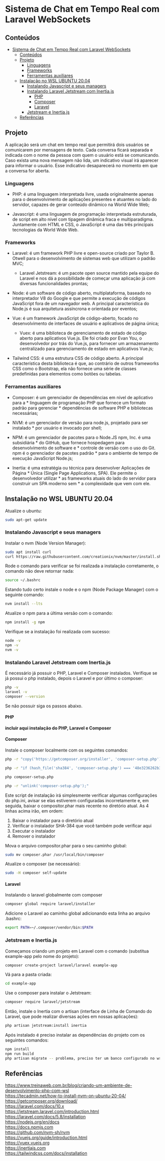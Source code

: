 <a name="ancora"></a>
# Sistema de Chat em Tempo Real com Laravel WebSockets
## Conteúdos
- [Sistema de Chat em Tempo Real com Laravel WebSockets](#sistema-de-chat-em-tempo-real-com-laravel-websockets)
	- [Conteúdos](#conteúdos)
	- [Projeto](#projeto)
		- [Linguagens](#linguagens)
		- [Frameworks](#frameworks)
		- [Ferramentas auxiliares](#ferramentas-auxiliares)
	- [Instalação no WSL UBUNTU 20.04](#instalação-no-wsl-ubuntu-2004)
		- [Instalando Javascript e seus managers](#instalando-javascript-e-seus-managers)
		- [Instalando Laravel Jetstream com Inertia.js](#instalando-laravel-jetstream-com-inertiajs)
			- [PHP](#php)
			- [Composer](#composer)
			- [Laravel](#laravel)
		- [Jetstream e Inertia.js](#jetstream-e-inertiajs)
	- [Referências](#referências)

## Projeto

A aplicação será um chat em tempo real que permitirá dois usuários se comunicarem por mensagens de texto. Cada conversa ficará separada e indicada com o nome da pessoa com quem o usuário está se comunicando. Caso exista uma nova mensagem não lida, um indicativo visual irá aparecer para informar o usuário. Esse indicativo desaparecerá no momento em que a conversa for aberta.

### Linguagens

* PHP: é uma linguagem interpretada livre, usada originalmente apenas para o desenvolvimento de aplicações presentes e atuantes no lado do servidor, capazes de gerar conteúdo dinâmico na World Wide Web;

* Javascript: é uma linguagem de programação interpretada estruturada, de script em alto nível com tipagem dinâmica fraca e multiparadigma. Juntamente com HTML e CSS, o JavaScript é uma das três principais tecnologias da World Wide Web.
	
### Frameworks

* Laravel: é um framework PHP livre e open-source criado por Taylor B. Otwell para o desenvolvimento de sistemas web que utilizam o padrão MVC;
  * Laravel Jetstream: é um pacote open source mantido pela equipe do Laravel e nos dá a possibilidade de começar uma aplicação já com diversas funcionalidades prontas;

* Node: é um software de código aberto, multiplataforma, baseado no interpretador V8 do Google e que permite a execução de códigos JavaScript fora de um navegador web. A principal característica do Node.js é sua arquitetura assíncrona e orientada por eventos;

* Vue: é um framework JavaScript de código-aberto, focado no desenvolvimento de interfaces de usuário e aplicativos de página única;

  * Vuex: é uma biblioteca de gerenciamento de estado de código aberto para aplicativos Vue.js. Ele foi criado por Evan You, o desenvolvedor por trás do Vue.js, para fornecer um armazenamento centralizado para gerenciamento de estado em aplicativos Vue.js;

* Tailwind CSS: é uma estrutura CSS de código aberto. A principal característica desta biblioteca é que, ao contrário de outros frameworks CSS como o Bootstrap, ela não fornece uma série de classes predefinidas para elementos como botões ou tabelas.
		
### Ferramentas auxiliares

* Composer: é um gerenciador de dependências em nível de aplicativo para a * linguagem de programação PHP que fornece um formato padrão para gerenciar * dependências de software PHP e bibliotecas necessárias;

* NVM: é um gerenciador de versão para node.js, projetado para ser instalado * por usuário e invocado por shell;

* NPM: é um gerenciador de pacotes para o Node.JS npm, Inc. é uma subsidiária * do GitHub, que fornece hospedagem para desenvolvimento de software e * controle de versão com o uso do Git. npm é o gerenciador de pacotes padrão * para o ambiente de tempo de execução JavaScript Node.js;

* Inertia: é uma estratégia ou técnica para desenvolver Aplicações de Página * Única (Single Page Applications, SPA). Ele permite o desenvolvedor utilizar * as frameworks atuais do lado do servidor para construir um SPA moderno sem * a complexidade que vem com ele.

## Instalação no WSL UBUNTU 20.04

Atualize o ubuntu:

~~~bash
sudo apt-get update
~~~

### Instalando Javascript e seus managers

Instalar o nvm (Node Version Manager):

~~~bash
sudo apt install curl 
curl https://raw.githubusercontent.com/creationix/nvm/master/install.sh | bash 
~~~

Rode o comando para verificar se foi realizada a instalação corretamente, o comando não deve retornar nada:

~~~bash
source ~/.bashrc   
~~~

Estando tudo certo instale o node e o npm (Node Package Manager) com o seguinte comando:

~~~bash
nvm install --lts
~~~

Atualize o npm para a última versão com o comando:

~~~bash
npm install -g npm
~~~

Verifique se a instalação foi realizada com sucesso:

~~~bash
node -v
npm -v
nvm -v
~~~

### Instalando Laravel Jetstream com Inertia.js

É necessário já possuir o PHP, Laravel e Composer instalados. Verifique se já possui o php instalado, depois o Laravel e por último o composer:

~~~bash
php -v
laravel -v
composer --version
~~~

Se não possuir siga os passos abaixo.

#### PHP

**incluir aqui instalação do PHP, Laravel e Composer**

#### Composer

Instale o composer localmente com os seguintes comandos:

~~~bash
php -r "copy('https://getcomposer.org/installer', 'composer-setup.php');"

php -r "if (hash_file('sha384', 'composer-setup.php') === '48e3236262b34d30969dca3c37281b3b4bbe3221bda826ac6a9a62d6444cdb0dcd0615698a5cbe587c3f0fe57a54d8f5') { echo 'Installer verified'; } else { echo 'Installer corrupt'; unlink('composer-setup.php'); } echo PHP_EOL;"

php composer-setup.php

php -r "unlink('composer-setup.php');"
~~~

Este script de instalação irá simplesmente verificar algumas configurações do php.ini, avisar se elas estiverem configuradas incorretamente e, em seguida, baixar o compositor.phar mais recente no diretório atual. As 4 linhas acima irão, em ordem:

1. Baixar o instalador para o diretório atual
2. Verificar o instalador SHA-384 que você também pode verificar aqui
3. Executar o instalador
4. Remover o instalador

Mova o arquivo compositor.phar para o seu caminho global:

~~~bash	
sudo mv composer.phar /usr/local/bin/composer
~~~

Atualize o composer (se necessário):

~~~bash
sudo -H composer self-update
~~~

#### Laravel

Instalando o laravel globalmente com composer

~~~bash
composer global require laravel/installer
~~~

Adicione o Laravel ao caminho global adicionando esta linha ao arquivo .bashrc:

~~~bash
export PATH=~/.composer/vendor/bin:$PATH
~~~

### Jetstream e Inertia.js
Começamos criando um projeto em Laravel com o comando (substitua example-app pelo nome do projeto):

~~~bash	
composer create-project laravel/laravel example-app
~~~

Vá para a pasta criada:

~~~bash
cd example-app
~~~

Use o composer para instalar o Jetstream:

~~~bash
composer require laravel/jetstream
~~~

Então, instale o Inertia com o artisan (interface de Linha de Comando do Laravel, que pode realizar diversas ações em nossas aplicações):

~~~bash
php artisan jetstream:install inertia
~~~

Após instalado é preciso instalar as dependências do projeto com os seguintes comandos:

~~~bash
npm install
npm run build
php artisan migrate -- problema, preciso ter um banco configurado no wsl para poder rodar o migrate
~~~

## Referências

https://www.treinaweb.com.br/blog/criando-um-ambiente-de-desenvolvimento-php-com-wsl  
https://tecadmin.net/how-to-install-nvm-on-ubuntu-20-04/  
https://getcomposer.org/download/  
https://laravel.com/docs/10.x  
https://jetstream.laravel.com/introduction.html  
https://laravel.com/docs/5.8/installation  
https://nodejs.org/en/docs  
https://docs.npmjs.com  
https://github.com/nvm-sh/nvm  
https://vuejs.org/guide/introduction.html  
https://vuex.vuejs.org  
https://inertiajs.com  
https://tailwindcss.com/docs/installation  